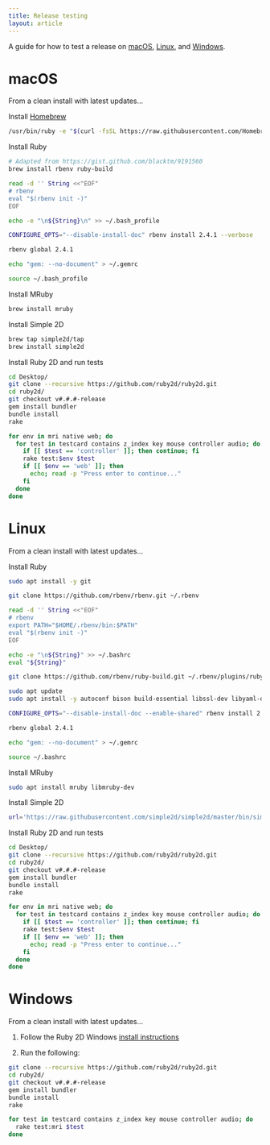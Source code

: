 ```yaml
---
title: Release testing
layout: article
---
```


A guide for how to test a release on [macOS](#macos), [Linux](#linux), and [Windows](#windows).

# macOS

From a clean install with latest updates...

Install [Homebrew](https://brew.sh)

```bash
/usr/bin/ruby -e "$(curl -fsSL https://raw.githubusercontent.com/Homebrew/install/master/install)"
```

Install Ruby

```bash
# Adapted from https://gist.github.com/blacktm/9191560
brew install rbenv ruby-build

read -d '' String <<"EOF"
# rbenv
eval "$(rbenv init -)"
EOF

echo -e "\n${String}\n" >> ~/.bash_profile

CONFIGURE_OPTS="--disable-install-doc" rbenv install 2.4.1 --verbose

rbenv global 2.4.1

echo "gem: --no-document" > ~/.gemrc

source ~/.bash_profile
```

Install MRuby

```bash
brew install mruby
```

Install Simple 2D

```bash
brew tap simple2d/tap
brew install simple2d
```

Install Ruby 2D and run tests

```bash
cd Desktop/
git clone --recursive https://github.com/ruby2d/ruby2d.git
cd ruby2d/
git checkout v#.#.#-release
gem install bundler
bundle install
rake

for env in mri native web; do
  for test in testcard contains z_index key mouse controller audio; do
    if [[ $test == 'controller' ]]; then continue; fi
    rake test:$env $test
    if [[ $env == 'web' ]]; then
      echo; read -p "Press enter to continue..."
    fi
  done
done
```

# Linux

From a clean install with latest updates...

Install Ruby

```bash
sudo apt install -y git

git clone https://github.com/rbenv/rbenv.git ~/.rbenv

read -d '' String <<"EOF"
# rbenv
export PATH="$HOME/.rbenv/bin:$PATH"
eval "$(rbenv init -)"
EOF

echo -e "\n${String}" >> ~/.bashrc
eval "${String}"

git clone https://github.com/rbenv/ruby-build.git ~/.rbenv/plugins/ruby-build

sudo apt update
sudo apt install -y autoconf bison build-essential libssl-dev libyaml-dev libreadline6-dev zlib1g-dev libncurses5-dev libffi-dev libgdbm3 libgdbm-dev

CONFIGURE_OPTS="--disable-install-doc --enable-shared" rbenv install 2.4.1 --verbose

rbenv global 2.4.1

echo "gem: --no-document" > ~/.gemrc

source ~/.bashrc
```

Install MRuby

```bash
sudo apt install mruby libmruby-dev
```

Install Simple 2D

```bash
url='https://raw.githubusercontent.com/simple2d/simple2d/master/bin/simple2d.sh'; which curl > /dev/null && cmd='curl -fsSL' || cmd='wget -qO -'; bash <($cmd $url) install
```

Install Ruby 2D and run tests

```bash
cd Desktop/
git clone --recursive https://github.com/ruby2d/ruby2d.git
cd ruby2d/
git checkout v#.#.#-release
gem install bundler
bundle install
rake

for env in mri native web; do
  for test in testcard contains z_index key mouse controller audio; do
    if [[ $test == 'controller' ]]; then continue; fi
    rake test:$env $test
    if [[ $env == 'web' ]]; then
      echo; read -p "Press enter to continue..."
    fi
  done
done
```

# Windows

From a clean install with latest updates...

1. Follow the Ruby 2D Windows [install instructions](http://www.ruby2d.com/learn/windows)

2. Run the following:

```bash
git clone --recursive https://github.com/ruby2d/ruby2d.git
cd ruby2d/
git checkout v#.#.#-release
gem install bundler
bundle install
rake

for test in testcard contains z_index key mouse controller audio; do
  rake test:mri $test
done
```
